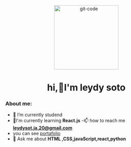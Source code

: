 <div id="header" align="center">
    <img src="https://media.giphy.com/media/RbDKaczqWovIugyJmW/giphy.gif" width="200" alt="git-code">
    <h1 align="center">hi,👋I'm leydy soto </h1>
    <h3 align="center"></h3>
</div>

### About me:
- 🔭 I’m currently studend
- 🌱I'm currently learning **React.js**
-📫 how to reach me **leydysot.ja.20@gmail.com**
- you can see [portafolio](https://leydy-cv.netlify.app/)
- 💬 Ask me about  **HTML ,CSS,javaScript,react,python**





<!--
**leydysoto/leydysoto** is a ✨ _special_ ✨ repository because its `README.md` (this file) appears on your GitHub profile.

Here are some ideas to get you started:

- 🔭 I’m currently working on ...
- 🌱 I’m currently learning ...
- 👯 I’m looking to collaborate on ...
- 🤔 I’m looking for help with ...
- 💬 Ask me about ...
- 📫 How to reach me: ...
- 😄 Pronouns: ...
- ⚡ Fun fact: ...
-->
